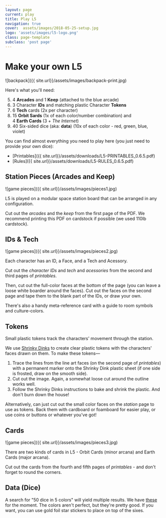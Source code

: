 ```yaml
---
layout: page
current: play
title: Play L5
navigation: true
cover:  assets/images/2018-05-25-setup.jpg
logo: 'assets/images/l5-logo.png'
class: page-template 
subclass: 'post page'
---
```


# Make your own L5

![backpack]({{ site.url}}/assets/images/backpack-print.jpg)

Here's what you'll need:

5. 4 **Arcades** and 1 **Keep** (attached to the blue arcade)
1. 3 Character **IDs** and matching plastic Character **Tokens**
2. 6 **Tech** cards (2x per character)
3. 15 **Orbit Sards** (1x of each color/number combination) and   
   4 **Earth Cards** (3 + _The Internet_)
6. 40 Six-sided dice (aka: **data**) (10x of each color - red, green, blue, violet)

You can find almost everything you need to play here (you just need to provide your own dice):
* [Printables]({{ site.url}}/assets/downloads/L5-PRINTABLES_0.6.5.pdf)
* [Rules]({{ site.url}}/assets/downloads/L5-RULES_0.6.5.pdf)

## Station Pieces (Arcades and Keep)

![game pieces]({{ site.url}}/assets/images/pieces1.jpg)

L5 is played on a modular space station board that can be arranged in any configuration. 

Cut out the _arcades_ and the _keep_ from the first page of the PDF. We recommend printing this PDF on cardstock if possible (we used 110lb cardstock).

## IDs & Tech

![game pieces]({{ site.url}}/assets/images/pieces2.jpg)

Each character has an ID, a Face, and a Tech and Acessory.

Cut out the _character IDs_ and _tech_ and _acessories_ from the second and third pages of _printables_. 

Then, cut out the full-color faces at the bottom of the page (you can leave a loose white boarder around the faces). 
Cut out the faces on the second page and tape them to the blank part of the IDs, or draw your own. 

There's also a handy meta-reference card with a guide to room symbols and culture-colors.

## Tokens

Small plastic tokens track the characters' movement through the station. 

We use [Shrinky Dinks](https://www.amazon.com/Shrinky-Dinks-Creative-Sheets-Frosted/dp/B00Z0P39SK) to create clear plastic tokens with the characters' faces drawn on them. To make these tokens—

1. Trace the lines from the line art faces (on the second page of _printables_) with a permanent marker
onto the Shrinky Dink plastic sheet (if one side is frosted, draw on the smooth side).
2. Cut out the image. Again, a somewhat loose cut around the outline works well.
3. Follow the Shrinky Dinks instructions to bake and shrink the plastic. And don't burn down the house!

Alternatively, can just cut out the small color faces on the _station_ page to use as tokens. Back them with cardboard or foamboard for easier play,
or use coins or buttons or whatever you've got! 

## Cards

![game pieces]({{ site.url}}/assets/images/pieces3.jpg)

There are two kinds of cards in L5 - Orbit Cards (minor arcana) and Earth Cards (major arcana).

Cut out the cards from the fourth and fifth pages of _printables_ - and don't forget to round the corners.

## Data (Dice)

A search for "50 dice in 5 colors" will yield multiple results. We have [these](https://www.amazon.com/dp/B076HQMDDV/ref=asc_df_B076HQMDDV5451365) for the moment. The colors aren't perfect, but they're pretty good. If you want, you can use gold foil star stickers to place on top of the sixes.

